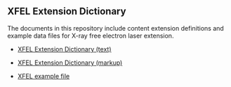 ## XFEL Extension Dictionary

The documents in this repository include content extension definitions and example data files
for X-ray free electron laser extension.

- [XFEL Extension Dictionary (text)](xfel-extensions-v2.dic)

- [XFEL Extension Dictionary (markup)](xfel-extensions-v2.md)

- [XFEL example file](xfel_example_20170712.cif)
